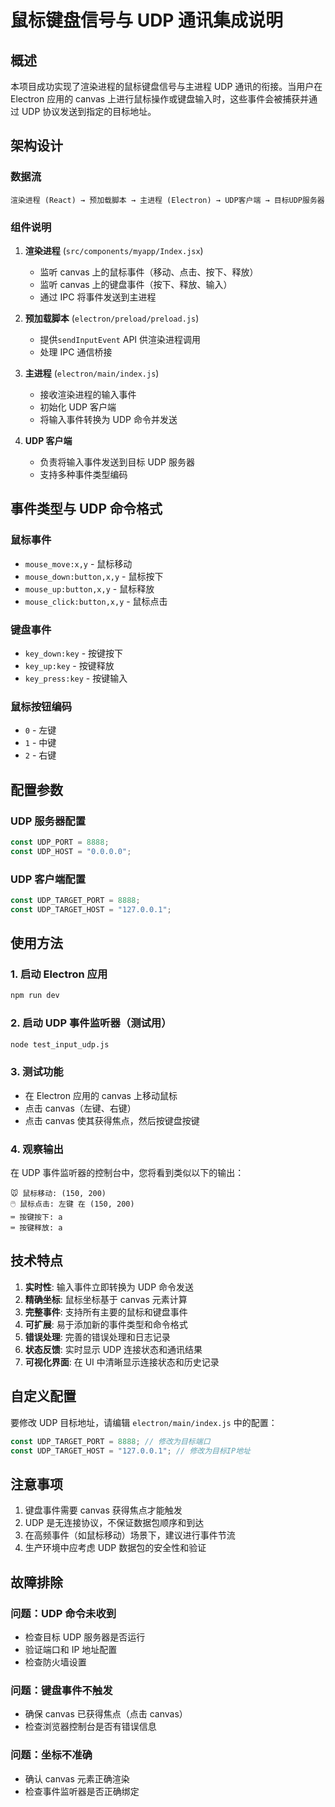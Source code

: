 # 鼠标键盘信号与 UDP 通讯集成说明

## 概述

本项目成功实现了渲染进程的鼠标键盘信号与主进程 UDP 通讯的衔接。当用户在 Electron 应用的 canvas 上进行鼠标操作或键盘输入时，这些事件会被捕获并通过 UDP 协议发送到指定的目标地址。

## 架构设计

### 数据流

```
渲染进程 (React) → 预加载脚本 → 主进程 (Electron) → UDP客户端 → 目标UDP服务器
```

### 组件说明

1. **渲染进程** (`src/components/myapp/Index.jsx`)

   - 监听 canvas 上的鼠标事件（移动、点击、按下、释放）
   - 监听 canvas 上的键盘事件（按下、释放、输入）
   - 通过 IPC 将事件发送到主进程

2. **预加载脚本** (`electron/preload/preload.js`)

   - 提供`sendInputEvent` API 供渲染进程调用
   - 处理 IPC 通信桥接

3. **主进程** (`electron/main/index.js`)

   - 接收渲染进程的输入事件
   - 初始化 UDP 客户端
   - 将输入事件转换为 UDP 命令并发送

4. **UDP 客户端**
   - 负责将输入事件发送到目标 UDP 服务器
   - 支持多种事件类型编码

## 事件类型与 UDP 命令格式

### 鼠标事件

- `mouse_move:x,y` - 鼠标移动
- `mouse_down:button,x,y` - 鼠标按下
- `mouse_up:button,x,y` - 鼠标释放
- `mouse_click:button,x,y` - 鼠标点击

### 键盘事件

- `key_down:key` - 按键按下
- `key_up:key` - 按键释放
- `key_press:key` - 按键输入

### 鼠标按钮编码

- `0` - 左键
- `1` - 中键
- `2` - 右键

## 配置参数

### UDP 服务器配置

```javascript
const UDP_PORT = 8888;
const UDP_HOST = "0.0.0.0";
```

### UDP 客户端配置

```javascript
const UDP_TARGET_PORT = 8888;
const UDP_TARGET_HOST = "127.0.0.1";
```

## 使用方法

### 1. 启动 Electron 应用

```bash
npm run dev
```

### 2. 启动 UDP 事件监听器（测试用）

```bash
node test_input_udp.js
```

### 3. 测试功能

- 在 Electron 应用的 canvas 上移动鼠标
- 点击 canvas（左键、右键）
- 点击 canvas 使其获得焦点，然后按键盘按键

### 4. 观察输出

在 UDP 事件监听器的控制台中，您将看到类似以下的输出：

```
🐭 鼠标移动: (150, 200)
🖱️ 鼠标点击: 左键 在 (150, 200)
⌨️ 按键按下: a
⌨️ 按键释放: a
```

## 技术特点

1. **实时性**: 输入事件立即转换为 UDP 命令发送
2. **精确坐标**: 鼠标坐标基于 canvas 元素计算
3. **完整事件**: 支持所有主要的鼠标和键盘事件
4. **可扩展**: 易于添加新的事件类型和命令格式
5. **错误处理**: 完善的错误处理和日志记录
6. **状态反馈**: 实时显示 UDP 连接状态和通讯结果
7. **可视化界面**: 在 UI 中清晰显示连接状态和历史记录

## 自定义配置

要修改 UDP 目标地址，请编辑 `electron/main/index.js` 中的配置：

```javascript
const UDP_TARGET_PORT = 8888; // 修改为目标端口
const UDP_TARGET_HOST = "127.0.0.1"; // 修改为目标IP地址
```

## 注意事项

1. 键盘事件需要 canvas 获得焦点才能触发
2. UDP 是无连接协议，不保证数据包顺序和到达
3. 在高频事件（如鼠标移动）场景下，建议进行事件节流
4. 生产环境中应考虑 UDP 数据包的安全性和验证

## 故障排除

### 问题：UDP 命令未收到

- 检查目标 UDP 服务器是否运行
- 验证端口和 IP 地址配置
- 检查防火墙设置

### 问题：键盘事件不触发

- 确保 canvas 已获得焦点（点击 canvas）
- 检查浏览器控制台是否有错误信息

### 问题：坐标不准确

- 确认 canvas 元素正确渲染
- 检查事件监听器是否正确绑定
